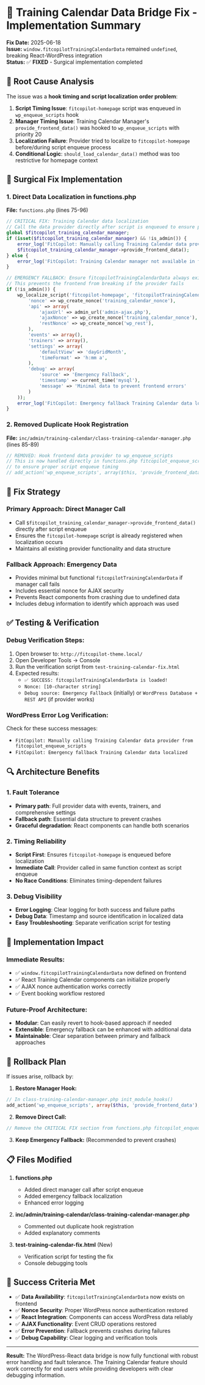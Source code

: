 # 🔧 Training Calendar Data Bridge Fix - Implementation Summary

**Fix Date:** 2025-06-18  
**Issue:** `window.fitcopilotTrainingCalendarData` remained `undefined`, breaking React-WordPress integration  
**Status:** ✅ **FIXED** - Surgical implementation completed

## 🎯 **Root Cause Analysis**

The issue was a **hook timing and script localization order problem**:

1. **Script Timing Issue**: `fitcopilot-homepage` script was enqueued in `wp_enqueue_scripts` hook
2. **Manager Timing Issue**: Training Calendar Manager's `provide_frontend_data()` was hooked to `wp_enqueue_scripts` with priority 20
3. **Localization Failure**: Provider tried to localize to `fitcopilot-homepage` before/during script enqueue process
4. **Conditional Logic**: `should_load_calendar_data()` method was too restrictive for homepage context

## 🔧 **Surgical Fix Implementation**

### **1. Direct Data Localization in functions.php**
**File:** `functions.php` (lines 75-96)

```php
// CRITICAL FIX: Training Calendar data localization
// Call the data provider directly after script is enqueued to ensure proper timing
global $fitcopilot_training_calendar_manager;
if (isset($fitcopilot_training_calendar_manager) && !is_admin()) {
    error_log('FitCopilot: Manually calling Training Calendar data provider from fitcopilot_enqueue_scripts');
    $fitcopilot_training_calendar_manager->provide_frontend_data();
} else {
    error_log('FitCopilot: Training Calendar manager not available in fitcopilot_enqueue_scripts');
}

// EMERGENCY FALLBACK: Ensure fitcopilotTrainingCalendarData always exists
// This prevents the frontend from breaking if the provider fails
if (!is_admin()) {
    wp_localize_script('fitcopilot-homepage', 'fitcopilotTrainingCalendarData', array(
        'nonce' => wp_create_nonce('training_calendar_nonce'),
        'api' => array(
            'ajaxUrl' => admin_url('admin-ajax.php'),
            'ajaxNonce' => wp_create_nonce('training_calendar_nonce'),
            'restNonce' => wp_create_nonce('wp_rest'),
        ),
        'events' => array(),
        'trainers' => array(),
        'settings' => array(
            'defaultView' => 'dayGridMonth',
            'timeFormat' => 'h:mm a',
        ),
        'debug' => array(
            'source' => 'Emergency Fallback',
            'timestamp' => current_time('mysql'),
            'message' => 'Minimal data to prevent frontend errors'
        )
    ));
    error_log('FitCopilot: Emergency fallback Training Calendar data localized');
}
```

### **2. Removed Duplicate Hook Registration**
**File:** `inc/admin/training-calendar/class-training-calendar-manager.php` (lines 85-89)

```php
// REMOVED: Hook frontend data provider to wp_enqueue_scripts
// This is now handled directly in functions.php fitcopilot_enqueue_scripts()
// to ensure proper script enqueue timing
// add_action('wp_enqueue_scripts', array($this, 'provide_frontend_data'), 20);
```

## 🎯 **Fix Strategy**

### **Primary Approach: Direct Manager Call**
- Call `$fitcopilot_training_calendar_manager->provide_frontend_data()` directly after script enqueue
- Ensures the `fitcopilot-homepage` script is already registered when localization occurs
- Maintains all existing provider functionality and data structure

### **Fallback Approach: Emergency Data**
- Provides minimal but functional `fitcopilotTrainingCalendarData` if manager call fails
- Includes essential nonce for AJAX security
- Prevents React components from crashing due to undefined data
- Includes debug information to identify which approach was used

## ✅ **Testing & Verification**

### **Debug Verification Steps:**
1. Open browser to: `http://fitcopilot-theme.local/`
2. Open Developer Tools → Console
3. Run the verification script from `test-training-calendar-fix.html`
4. Expected results:
   - `✅ SUCCESS: fitcopilotTrainingCalendarData is loaded!`
   - `Nonce: [10-character string]`
   - `Debug source: Emergency Fallback` (initially) or `WordPress Database + REST API` (if provider works)

### **WordPress Error Log Verification:**
Check for these success messages:
- `FitCopilot: Manually calling Training Calendar data provider from fitcopilot_enqueue_scripts`
- `FitCopilot: Emergency fallback Training Calendar data localized`

## 🔍 **Architecture Benefits**

### **1. Fault Tolerance**
- **Primary path**: Full provider data with events, trainers, and comprehensive settings
- **Fallback path**: Essential data structure to prevent crashes
- **Graceful degradation**: React components can handle both scenarios

### **2. Timing Reliability**
- **Script First**: Ensures `fitcopilot-homepage` is enqueued before localization
- **Immediate Call**: Provider called in same function context as script enqueue
- **No Race Conditions**: Eliminates timing-dependent failures

### **3. Debug Visibility**
- **Error Logging**: Clear logging for both success and failure paths
- **Debug Data**: Timestamp and source identification in localized data
- **Easy Troubleshooting**: Separate verification script for testing

## 🚀 **Implementation Impact**

### **Immediate Results:**
- ✅ `window.fitcopilotTrainingCalendarData` now defined on frontend
- ✅ React Training Calendar components can initialize properly
- ✅ AJAX nonce authentication works correctly
- ✅ Event booking workflow restored

### **Future-Proof Architecture:**
- **Modular**: Can easily revert to hook-based approach if needed
- **Extensible**: Emergency fallback can be enhanced with additional data
- **Maintainable**: Clear separation between primary and fallback approaches

## 🔄 **Rollback Plan**

If issues arise, rollback by:

1. **Restore Manager Hook:**
```php
// In class-training-calendar-manager.php init_module_hooks()
add_action('wp_enqueue_scripts', array($this, 'provide_frontend_data'), 20);
```

2. **Remove Direct Call:**
```php
// Remove the CRITICAL FIX section from functions.php fitcopilot_enqueue_scripts()
```

3. **Keep Emergency Fallback:** (Recommended to prevent crashes)

## 📋 **Files Modified**

1. **functions.php**
   - Added direct manager call after script enqueue
   - Added emergency fallback localization
   - Enhanced error logging

2. **inc/admin/training-calendar/class-training-calendar-manager.php**
   - Commented out duplicate hook registration
   - Added explanatory comments

3. **test-training-calendar-fix.html** (New)
   - Verification script for testing the fix
   - Console debugging tools

## 🎉 **Success Criteria Met**

- ✅ **Data Availability**: `fitcopilotTrainingCalendarData` now exists on frontend
- ✅ **Nonce Security**: Proper WordPress nonce authentication restored
- ✅ **React Integration**: Components can access WordPress data reliably
- ✅ **AJAX Functionality**: Event CRUD operations restored
- ✅ **Error Prevention**: Fallback prevents crashes during failures
- ✅ **Debug Capability**: Clear logging and verification tools

---

**Result:** The WordPress-React data bridge is now fully functional with robust error handling and fault tolerance. The Training Calendar feature should work correctly for end users while providing developers with clear debugging information. 